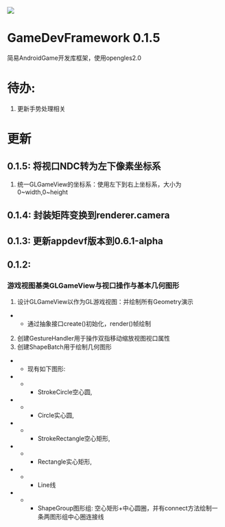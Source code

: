 [![](https://jitpack.io/v/AIDEProjects/GameDevFramework.svg)](https://jitpack.io/#AIDEProjects/GameDevFramework)

# GameDevFramework 0.1.5
简易AndroidGame开发库框架，使用opengles2.0

# 待办: 
1. 更新手势处理相关

# 更新
## 0.1.5: 将视口NDC转为左下像素坐标系
1. 统一GLGameView的坐标系：使用左下到右上坐标系，大小为0~width,0~height

## 0.1.4: 封装矩阵变换到renderer.camera

## 0.1.3: 更新appdevf版本到0.6.1-alpha

## 0.1.2: 
### 游戏视图基类GLGameView与视口操作与基本几何图形
1. 设计GLGameView以作为GL游戏视图：并绘制所有Geometry演示
- - 通过抽象接口create()初始化，render()帧绘制
2. 创建GestureHandler用于操作双指移动缩放视图视口属性
3. 创建ShapeBatch用于绘制几何图形
- - 现有如下图形: 
- - - StrokeCircle空心圆, 
- - - Circle实心圆, 
- - - StrokeRectangle空心矩形, 
- - - Rectangle实心矩形, 
- - - Line线
- - - ShapeGroup图形组: 空心矩形+中心圆圈，并有connect方法绘制一条两图形组中心圈连接线


